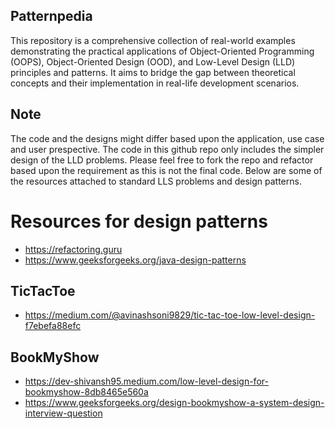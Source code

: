 ## Patternpedia
This repository is a comprehensive collection of real-world examples demonstrating the practical applications of Object-Oriented Programming (OOPS), Object-Oriented Design (OOD), and Low-Level Design (LLD) principles and patterns. It aims to bridge the gap between theoretical concepts and their implementation in real-life development scenarios.

## Note
The code and the designs might differ based upon the application, use case and user prespective. The code in this github repo only includes the simpler design of the LLD problems. Please feel free to fork the repo and refactor based upon the requirement as this is not the final code. Below are some of the resources attached to standard LLS problems and design patterns. 

# Resources for design patterns
* https://refactoring.guru
* https://www.geeksforgeeks.org/java-design-patterns

## TicTacToe
* https://medium.com/@avinashsoni9829/tic-tac-toe-low-level-design-f7ebefa88efc

## BookMyShow
* https://dev-shivansh95.medium.com/low-level-design-for-bookmyshow-8db8465e560a
* https://www.geeksforgeeks.org/design-bookmyshow-a-system-design-interview-question
